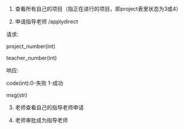 1. 查看所有自己的项目（指正在进行的项目，即project表里状态为3或4）

2. 申请指导老师 /applydirect

请求:

project_number(int)

teacher_number(int)

响应:

code(int):0-失败 1-成功

msg(str)

3. 老师查看自己的指导老师申请

4. 老师审批成为指导老师